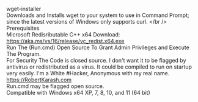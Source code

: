 wget-installer<br />
Downloads and Installs wget to your system to use in Command Prompt; since the latest versions of Windows only supports curl. </br />
Prerequisites <br />
Microsoft Redisributable C++ x64 Download: <br />
https://aka.ms/vs/16/release/vc_redist.x64.exe <br >
Run The (Run.cmd) Open Source To Grant Admin Privileges and Execute The Program. <br />
For Security The Code is closed source. I don't want it to be flagged by antivirus or redistributed as a virus. It could be compiled to run on startup very easily. 
I'm a White #Hacker, Anonymous with my real name. <br />
https://RobertKarash.com <br />
Run.cmd may be flagged open source. <br />
Compatible with Windows x64 XP, 7, 8, 10, and 11 (64 bit) <br />
